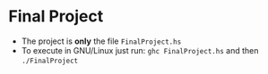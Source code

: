 # Final Project
- The project is **only** the file `FinalProject.hs`
- To execute in GNU/Linux just run: `ghc FinalProject.hs` and then `./FinalProject`
